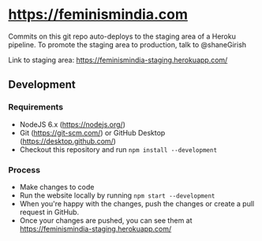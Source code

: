 # https://feminismindia.com

Commits on this git repo auto-deploys to the staging area of a Heroku pipeline.
To promote the staging area to production, talk to @shaneGirish

Link to staging area: https://feminismindia-staging.herokuapp.com/

## Development

### Requirements
* NodeJS 6.x (https://nodejs.org/)
* Git (https://git-scm.com/) or GitHub Desktop (https://desktop.github.com/)
* Checkout this repository and run ```npm install --development```

### Process
* Make changes to code
* Run the website locally by running ```npm start --development```
* When you're happy with the changes, push the changes or create a pull request in GitHub.
* Once your changes are pushed, you can see them at https://feminismindia-staging.herokuapp.com/

